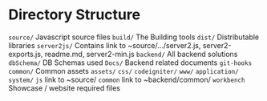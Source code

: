 Directory Structure
===================


`source/` Javascript source files
`build/` The Building tools
`dist/` Distributable libraries
  `server2js/` Contains link to ~source/.../server2.js, server2-exports.js, readme.md, server2-min.js
`backend/` All backend solutions
  `dbSchema/` DB Schemas used
  `Docs/` Backend related documents
  `git-hooks`
  `common/` Common assets
    `assets/`
    `css/`
  `codeigniter/`
    `www/`
      `application/`
      `system/`
      `js` link to ~source/
      `common` link to ~backend/common/
`workbench` Showcase / website required files
